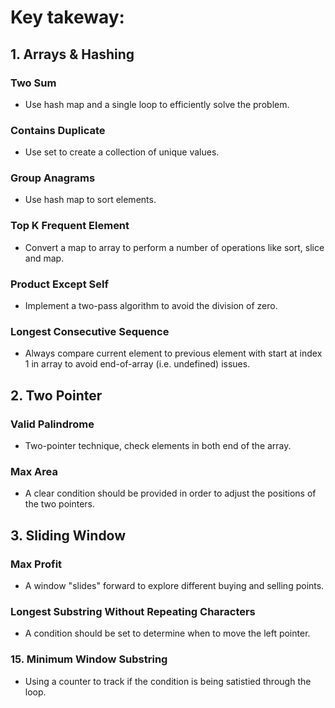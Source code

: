 # Key takeway: 

## 1. Arrays & Hashing

### Two Sum

- Use hash map and a single loop to efficiently solve the problem.

### Contains Duplicate

- Use set to create a collection of unique values.

### Group Anagrams

- Use hash map to sort elements.

### Top K Frequent Element

- Convert a map to array to perform a number of operations like sort, slice and map.

### Product Except Self

- Implement a two-pass algorithm to avoid the division of zero.

### Longest Consecutive Sequence

- Always compare current element to previous element with start at index 1 in array to avoid end-of-array (i.e. undefined) issues.

## 2. Two Pointer

### Valid Palindrome

- Two-pointer technique, check elements in both end of the array.

### Max Area

- A clear condition should be provided in order to adjust the positions of the two pointers.

## 3. Sliding Window

### Max Profit

- A window "slides" forward to explore different buying and selling points.

### Longest Substring Without Repeating Characters

- A condition should be set to determine when to move the left pointer.

### 15. Minimum Window Substring

- Using a counter to track if the condition is being satistied through the loop.
